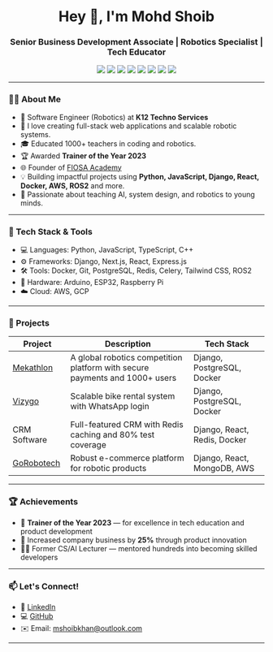<h1 align="center">Hey 👋, I'm Mohd Shoib</h1>
<h3 align="center">Senior Business Development Associate | Robotics Specialist | Tech Educator</h3>

<p align="center">
  <img src="https://img.shields.io/badge/Python-3670A0?style=for-the-badge&logo=python&logoColor=ffdd54"/>
  <img src="https://img.shields.io/badge/Go-00ADD8?style=for-the-badge&logo=go&logoColor=white"/>
  <img src="https://img.shields.io/badge/JavaScript-F0DB4F?style=for-the-badge&logo=javascript&logoColor=black"/>
  <img src="https://img.shields.io/badge/TypeScript-007ACC?style=for-the-badge&logo=typescript&logoColor=white"/>
  <img src="https://img.shields.io/badge/Django-092E20?style=for-the-badge&logo=django&logoColor=white"/>
  <img src="https://img.shields.io/badge/Docker-2496ED?style=for-the-badge&logo=docker&logoColor=white"/>
  <img src="https://img.shields.io/badge/React-20232A?style=for-the-badge&logo=react&logoColor=61DAFB"/>
  <img src="https://img.shields.io/badge/ESP32-000000?style=for-the-badge&logo=espressif&logoColor=white"/>
</p>


---

### 👨‍💻 About Me

- 💼 Software Engineer (Robotics) at **K12 Techno Services**
- 🚀 I love creating full-stack web applications and scalable robotic systems.
- 🎓 Educated 1000+ teachers in coding and robotics.
- 🏆 Awarded **Trainer of the Year 2023**
- 🌐 Founder of [FIOSA Academy](https://www.fiosacademy.com)
- 💡 Building impactful projects using **Python, JavaScript, Django, React, Docker, AWS, ROS2** and more.
- 🧠 Passionate about teaching AI, system design, and robotics to young minds.

---

### 🔧 Tech Stack & Tools

- 💻 Languages: Python, JavaScript, TypeScript, C++
- ⚙️ Frameworks: Django, Next.js, React, Express.js
- 🛠 Tools: Docker, Git, PostgreSQL, Redis, Celery, Tailwind CSS, ROS2
- 🔬 Hardware: Arduino, ESP32, Raspberry Pi
- ☁️ Cloud: AWS, GCP

---

### 🚀 Projects

| Project | Description | Tech Stack |
|--------|-------------|------------|
| [Mekathlon](https://www.mekathlon.com) | A global robotics competition platform with secure payments and 1000+ users | Django, PostgreSQL, Docker |
| [Vizygo](https://www.vizygo.in) | Scalable bike rental system with WhatsApp login | Django, PostgreSQL, Docker |
| CRM Software | Full-featured CRM with Redis caching and 80% test coverage | Django, React, Redis, Docker |
| [GoRobotech](https://gorobotech.com) | Robust e-commerce platform for robotic products | Django, React, MongoDB, AWS |

---

### 🏆 Achievements

- 🥇 **Trainer of the Year 2023** — for excellence in tech education and product development
- 🚀 Increased company business by **25%** through product innovation
- 👨‍🏫 Former CS/AI Lecturer — mentored hundreds into becoming skilled developers

---

### 📫 Let's Connect!

- 💼 [LinkedIn](https://www.linkedin.com/in/mohd-shoib-83610a166/)
- 💻 [GitHub](https://github.com/Shoib007)
- ✉️ Email: mshoibkhan@outlook.com

---
